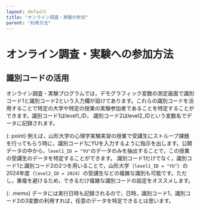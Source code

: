 ```yaml
---
layout: default
title: "オンライン調査・実験の参加"
parent: "利用方法"
---
```


# オンライン調査・実験への参加方法

## 識別コードの活用

オンライン調査・実験プログラムでは，デモグラフィック変数の測定画面で識別コード1と識別コード2という入力欄が設けてあります。これらの識別コードを活用することで特定の大学や特定の授業の実験参加者であることを特定することができます。識別コード1はlevel1_ID， 識別コード2はlevel2_IDという変数名でデータに記録されます。

{: point}
例えば，山形大学の心理学実験実習の授業で受講生にストループ課題を行ってもらう時に，識別コード1にYUを入力するように指示を出します。公開データの中から，`level1_ID = "YU"`のデータのみを抽出することで，この授業の受講生のデータを特定することができます。
識別コード1だけでなく，識別コード1と識別コード2の2つを用いることで，山形大学（`level1_ID = "YU"`）の2024年度（`level2_ID = 2024`）の受講生などの複雑な識別も可能です。ただし，重複を避けるため，できるだけ複雑な識別コードの設定をオススメします。

{: .memo}
データには実行日時も記録されるので，日時，識別コード1，識別コード2の3変数の利用すれば，任意のデータを特定できるとは思います。